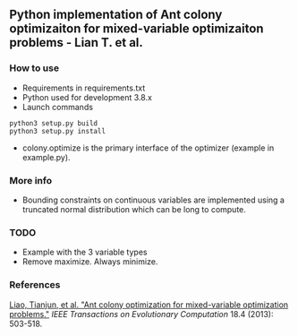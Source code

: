 ## Python implementation of Ant colony optimizaiton for mixed-variable optimizaiton problems - Lian T. et al.


### How to use 
- Requirements in requirements.txt
- Python used for development 3.8.x
- Launch commands
```
python3 setup.py build
python3 setup.py install
```
- colony.optimize is the primary interface of the optimizer (example in example.py).

### More info

- Bounding constraints on continuous variables are implemented using a truncated normal distribution which can be long to compute.

### TODO 
- Example with the 3 variable  types
- Remove maximize. Always minimize.

### References

[Liao, Tianjun, et al. "Ant colony optimization for mixed-variable optimization problems."](https://doi.org/10.1109/TEVC.2013.2281531) *IEEE Transactions on Evolutionary Computation* 18.4 (2013): 503-518.
